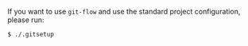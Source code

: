 If you want to use `git-flow` and use the standard project configuration, please
run:

    $ ./.gitsetup
